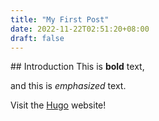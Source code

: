 ```yaml
---
title: "My First Post"
date: 2022-11-22T02:51:20+08:00
draft: false
---
```


\## Introduction This is **bold** text, 

and this is *emphasized* text. 

Visit the [Hugo](https://gohugo.io) website!
